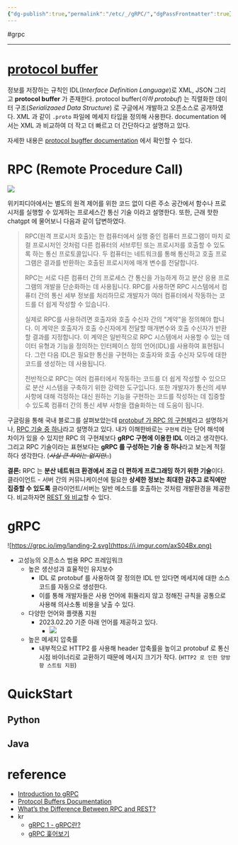 ```yaml
---
{"dg-publish":true,"permalink":"/etc/_/gRPC/","dgPassFrontmatter":true}
---
```


#grpc

---

# [protocol buffer](https://protobuf.dev)

정보를 저장하는 규칙인 IDL(*Interface Definition Language*)로 XML, JSON 그리고 **protocol buffer** 가 존재한다. protocol buffer(*이하 protobuf*) 는 직렬화한 데이터 구조(*Serializaaed Data Structure*) 로 구글에서 개발하고 오픈소스로 공개하였다. XML 과 같이 `.proto` 파일에 메세지 타입을 정의해 사용한다. documentation 에서는 XML 과 비교하여 더 작고 더 빠르고 더 간단하다고 설명하고 있다.

자세한 내용은 [protocol bugffer documentation](https://protobuf.dev) 에서 확인할 수 있다.

# RPC (Remote Procedure Call)
![](https://i.imgur.com/xKcL2IC.png)

위키피디아에서는 별도의 원격 제어를 위한 코드 없이 다른 주소 공간에서 함수나 프로시저를 실행할 수 있게하는 프로세스간 통신 기술 이라고 설명한다. 또한, 근래 핫한 chatgpt 에 물어보니 다음과 같이 답변하였다.

> RPC(원격 프로시저 호출)는 한 컴퓨터에서 실행 중인 컴퓨터 프로그램이 마치 로컬 프로시저인 것처럼 다른 컴퓨터의 서브루틴 또는 프로시저를 호출할 수 있도록 하는 통신 프로토콜입니다. 두 컴퓨터는 네트워크를 통해 통신하고 호출 프로그램은 결과를 반환하는 호출된 프로시저에 매개 변수를 전달합니다.
> 
> RPC는 서로 다른 컴퓨터 간의 프로세스 간 통신을 가능하게 하고 분산 응용 프로그램의 개발을 단순화하는 데 사용됩니다. RPC를 사용하면 RPC 시스템에서 컴퓨터 간의 통신 세부 정보를 처리하므로 개발자가 여러 컴퓨터에서 작동하는 코드를 더 쉽게 작성할 수 있습니다.
> 
> 실제로 RPC를 사용하려면 호출자와 호출 수신자 간의 "계약"을 정의해야 합니다. 이 계약은 호출자가 호출 수신자에게 전달할 매개변수와 호출 수신자가 반환할 결과를 지정합니다. 이 계약은 일반적으로 RPC 시스템에서 사용할 수 있는 데이터 유형과 기능을 정의하는 인터페이스 정의 언어(IDL)를 사용하여 표현됩니다. 그런 다음 IDL은 필요한 통신을 구현하는 호출자와 호출 수신자 모두에 대한 코드를 생성하는 데 사용됩니다.
> 
> 전반적으로 RPC는 여러 컴퓨터에서 작동하는 코드를 더 쉽게 작성할 수 있으므로 분산 시스템을 구축하기 위한 강력한 도구입니다. 또한 개발자가 통신의 세부 사항에 대해 걱정하는 대신 원하는 기능을 구현하는 코드를 작성하는 데 집중할 수 있도록 컴퓨터 간의 통신 세부 사항을 캡슐화하는 데 도움이 됩니다.

구글링을 통해 국내 블로그를 살펴보았는데 [protobuf 가 RPC 의 구현체](https://nesoy.github.io/articles/2019-07/RPC)라고 설명하거나, [RPC 기술 중 하나](https://kimkoungho.github.io/network/rpc/)라고 설명하고 있다. 내가 이해한바로는 `구현체` 라는 단어 해석에 차이가 있을 수 있지만 RPC 의 구현체보다 **gRPC 구현에 이용한 IDL** 이라고 생각한다. 그리고 RPC 기술이라는 표현보다는 **gRPC 를 구성하는 기술 중 하나**라고 보는게 적절하다 생각한다. (*~~사실 큰 차이는 없지만..~~*)

**결론:** RPC 는 **분산 네트워크 환경에서 조금 더 편하게 프로그래밍 하기 위한 기술**이다. 클라이언트 - 서버 간의 커뮤니케이션에 필요한 **상세한 정보는 최대한 감추고 로직에만 집중할 수 있도록** 클라이언트/서버는 일반 메소드를 호출하는 것처럼 개발환경을 제공한다. 비교하자면 [REST 와 비교](https://nordicapis.com/whats-the-difference-between-rpc-and-rest/)할 수 있다.

# gRPC
![https://grpc.io/img/landing-2.svg](https://i.imgur.com/axS04Bx.png)

- 고성능의 오픈소스 범용 RPC 프레임워크
	- 높은 생산성과 효율적인 유지보수
		- IDL 로 protobuf 를 사용하여 잘 정의한 IDL 만 있다면 메세지에 대한 소스코드를 자동으로 생성한다.
		- 이를 통해 개발자들은 사용 언어에 휘둘리지 않고 정해진 규칙을 공통으로 사용해 의사소통 비용을 낮출 수 있다.
	- 다양한 언어와 플랫폼 지원
		- 2023.02.20 기준 아래 언어를 제공하고 있다.
			- ![](https://i.imgur.com/WOwaUV8.png)
	- 높은 메세지 압축률
		- 내부적으로 HTTP2 를 사용해 header 압축률을 높이고 protobuf 로 통신시점 바이너리로 교환하기 때문에 메시지 크기가 작다. (`HTTP2 로 인한 양방향 스트림 지원`)

# QuickStart
## Python
## Java

# reference
- [Introduction to gRPC](https://grpc.io/docs/what-is-grpc/introduction/)
- [Protocol Buffers Documentation](https://protobuf.dev)
- [What’s the Difference Between RPC and REST?](https://nordicapis.com/whats-the-difference-between-rpc-and-rest/)
- kr
	- [gRPC 1 - gRPC란?](https://chacha95.github.io/2020-06-15-gRPC1/)
	- [gRPC 훑어보기](https://meetup.nhncloud.com/posts/261)